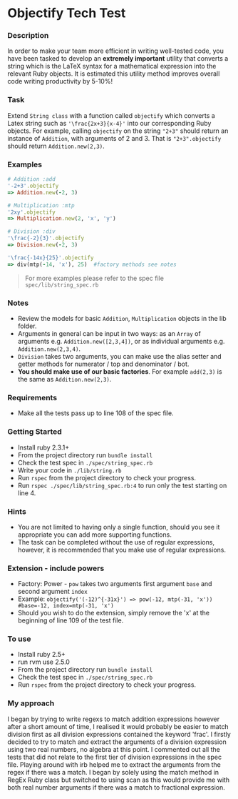 # Objectify Tech Test

### Description
In order to make your team more efficient in writing well-tested code, you have been tasked to develop an **extremely important** utility that converts a string which is the LaTeX syntax for a mathematical expression into the relevant Ruby objects.  It is estimated this utility method improves overall code writing productivity by 5-10%!

### Task
Extend `String class` with a function called `objectify` which converts a Latex string such as `'\frac{2x+3}{x-4}'` into our corresponding Ruby objects.  For example, calling `objectify` on the string `"2+3"` should return an instance of `Addition`, with arguments of 2 and 3.  That is `"2+3".objectify` should return `Addition.new(2,3)`.

### Examples
```ruby
# Addition :add
'-2+3'.objectify
=> Addition.new(-2, 3)

# Multiplication :mtp
'2xy'.objectify
=> Multiplication.new(2, 'x', 'y')

# Division :div
'\frac{-2}{3}'.objectify
=> Division.new(-2, 3)

'\frac{-14x}{25}'.objectify
=> div(mtp(-14, 'x'), 25)  #factory methods see notes
```
> For more examples please refer to the spec file `spec/lib/string_spec.rb`

### Notes
* Review the models for basic `Addition`, `Multiplication` objects in the lib folder.
* Arguments in general can be input in two ways:  as an `Array` of arguments e.g. `Addition.new([2,3,4])`, or as individual arguments e.g. `Addition.new(2,3,4)`.
* `Division` takes two arguments, you can make use the alias setter and getter methods for numerator / top and denominator / bot.
*  **You should make use of our basic factories**.  For example `add(2,3)` is the same as `Addition.new(2,3)`.


### Requirements
* Make all the tests pass up to line 108 of the spec file.

### Getting Started
* Install ruby 2.3.1+
* From the project directory run `bundle install`
* Check the test spec in `./spec/string_spec.rb`
* Write your code in `./lib/string.rb`
* Run `rspec` from the project directory to check your progress.
* Run `rspec ./spec/lib/string_spec.rb:4` to run only the test starting on line 4.

### Hints
* You are not limited to having only a single function, should you see it appropriate you can add more supporting functions.</br>
* The task can be completed without the use of regular expressions, however, it is recommended that you make use of regular expressions.


### Extension - include powers
* Factory: Power - `pow` takes two arguments first argument `base` and second argument `index`
* Example: `objectify('(-12)^{-31x}') => pow(-12, mtp(-31, 'x')) #base=-12, index=mtp(-31, 'x')`
* Should you wish to do the extension, simply remove the 'x' at the beginning of line 109 of the test file.

### To use
* Install ruby 2.5+
* run rvm use 2.5.0
* From the project directory run `bundle install`
* Check the test spec in `./spec/string_spec.rb`
* Run `rspec` from the project directory to check your progress.


### My approach
I began by trying to write regexs to match addition expressions however after a short amount of time, I realised it would probably be easier to match division first as all division expressions contained the keyword 'frac'. I firstly decided to try to match and extract the arguments of a division expression using two real numbers, no algebra at this point. I commented out all the tests that did not relate to the first tier of division expressions in the spec file. Playing around with irb helped me to extract the arguments from the regex if there was a match. I began by solely using the match method in RegEx Ruby class but switched to using scan as this would provide me with both real number arguments if there was a match to fractional expression.
